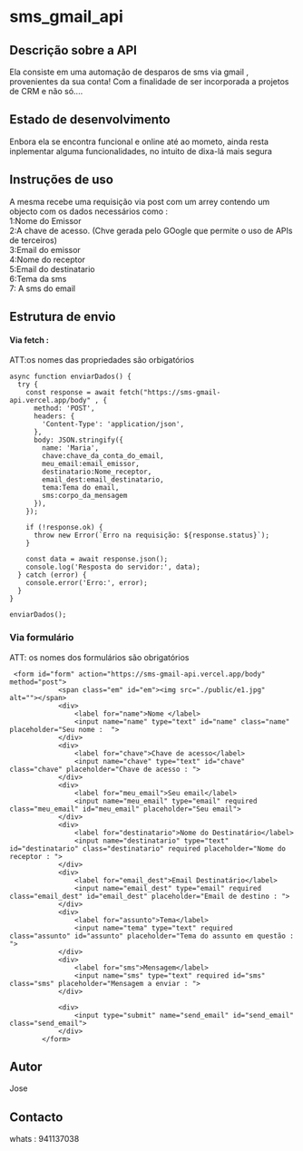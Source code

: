 ﻿# sms_gmail_api
## Descrição sobre a API
Ela consiste em uma automação de desparos de sms via gmail , provenientes da sua conta!
Com a finalidade de ser incorporada a projetos de CRM e não só....
## Estado de desenvolvimento
Enbora ela se encontra funcional e online até ao mometo, 
ainda resta inplementar alguma funcionalidades, no intuito de dixa-lá mais segura
## Instruções de uso
A mesma recebe uma requisição via post com um arrey contendo um objecto com os dados necessários como :  
1:Nome do Emissor  
2:A chave de acesso. (Chve gerada pelo GOogle que permite o uso de APIs de terceiros)  
3:Email do emissor  
4:Nome do receptor  
5:Email do destinatario  
6:Tema da sms  
7: A sms do email  
## Estrutura de envio
#### Via fetch : 
ATT:os nomes das propriedades são orbigatórios
```
async function enviarDados() {
  try {
    const response = await fetch("https://sms-gmail-api.vercel.app/body" , {
      method: 'POST',
      headers: {
        'Content-Type': 'application/json',
      },
      body: JSON.stringify({
        name: 'Maria',
        chave:chave_da_conta_do_email,
        meu_email:email_emissor,
        destinatario:Nome_receptor,
        email_dest:email_destinatario,
        tema:Tema do email,
        sms:corpo_da_mensagem
      }),
    });

    if (!response.ok) {
      throw new Error(`Erro na requisição: ${response.status}`);
    }

    const data = await response.json();
    console.log('Resposta do servidor:', data);
  } catch (error) {
    console.error('Erro:', error);
  }
}

enviarDados();  
```
### Via formulário
ATT: os nomes dos formulários são obrigatórios
```
 <form id="form" action="https://sms-gmail-api.vercel.app/body" method="post">
            <span class="em" id="em"><img src="./public/e1.jpg" alt=""></span>
            <div>
                <label for="name">Nome </label>
                <input name="name" type="text" id="name" class="name" placeholder="Seu nome :  ">
            </div>
            <div>
                <label for="chave">Chave de acesso</label>
                <input name="chave" type="text" id="chave" class="chave" placeholder="Chave de acesso : ">
            </div>
            <div>
                <label for="meu_email">Seu email</label>
                <input name="meu_email" type="email" required class="meu_email" id="meu_email" placeholder="Seu email">
            </div>
            <div>
                <label for="destinatario">Nome do Destinatário</label>
                <input name="destinatario" type="text" id="destinatario" class="destinatario" required placeholder="Nome do receptor : ">
            </div>
            <div>
                <label for="email_dest">Email Destinatário</label>
                <input name="email_dest" type="email" required class="email_dest" id="email_dest" placeholder="Email de destino : ">
            </div>
            <div>
                <label for="assunto">Tema</label>
                <input name="tema" type="text" required class="assunto" id="assunto" placeholder="Tema do assunto em questão : ">
            </div>
            <div>
                <label for="sms">Mensagem</label>
                <input name="sms" type="text" required id="sms" class="sms" placeholder="Mensagem a enviar : ">
            </div>

            <div>
                <input type="submit" name="send_email" id="send_email" class="send_email">
            </div>
        </form>
```


## Autor
Jose 
## Contacto
whats : 941137038




